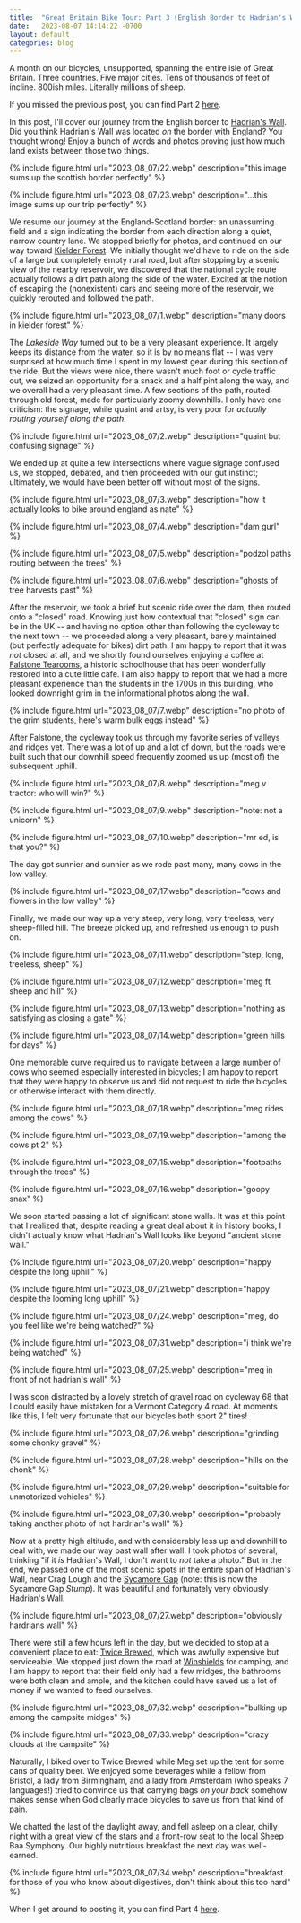 ```yaml
---
title:  "Great Britain Bike Tour: Part 3 (English Border to Hadrian's Wall)"
date:   2023-08-07 14:14:22 -0700
layout: default
categories: blog
---
```


A month on our bicycles, unsupported, spanning the entire isle of Great Britain. Three countries. Five major cities. Tens of thousands of feet of incline. 800ish miles. Literally millions of sheep.

If you missed the previous post, you can find Part 2 [here](/blog/2023/08/06/gb-bike-tour-2/).

In this post, I'll cover our journey from the English border to [Hadrian's Wall](https://en.wikipedia.org/wiki/Hadrian%27s_Wall). Did you think Hadrian's Wall was located *on* the border with England? You thought wrong! Enjoy a bunch of words and photos proving just how much land exists between those two things.

<!-- readmore -->

{% include figure.html url="2023_08_07/22.webp" description="this image sums up the scottish border perfectly" %}

{% include figure.html url="2023_08_07/23.webp" description="...this image sums up our trip perfectly" %}

We resume our journey at the England-Scotland border: an unassuming field and a sign indicating the border from each direction along a quiet, narrow country lane. We stopped briefly for photos, and continued on our way toward [Kielder Forest](https://en.wikipedia.org/wiki/Kielder_Forest). We initially thought we'd have to ride on the side of a large but completely empty rural road, but after stopping by a scenic view of the nearby reservoir, we discovered that the national cycle route actually follows a dirt path along the side of the water. Excited at the notion of escaping the (nonexistent) cars and seeing more of the reservoir, we quickly rerouted and followed the path.

{% include figure.html url="2023_08_07/1.webp" description="many doors in kielder forest" %}

The _Lakeside Way_ turned out to be a very pleasant experience. It largely keeps its distance from the water, so it is by no means flat -- I was very surprised at how much time I spent in my lowest gear during this section of the ride. But the views were nice, there wasn't much foot or cycle traffic out, we seized an opportunity for a snack and a half pint along the way, and we overall had a very pleasant time. A few sections of the path, routed through old forest, made for particularly zoomy downhills. I only have one criticism: the signage, while quaint and artsy, is very poor for *actually routing yourself along the path*.

{% include figure.html url="2023_08_07/2.webp" description="quaint but confusing signage" %}

We ended up at quite a few intersections where vague signage confused us, we stopped, debated, and then proceeded with our gut instinct; ultimately, we would have been better off without most of the signs.

{% include figure.html url="2023_08_07/3.webp" description="how it actually looks to bike around england as nate" %}

{% include figure.html url="2023_08_07/4.webp" description="dam gurl" %}

{% include figure.html url="2023_08_07/5.webp" description="podzol paths routing between the trees" %}

{% include figure.html url="2023_08_07/6.webp" description="ghosts of tree harvests past" %}

After the reservoir, we took a brief but scenic ride over the dam, then routed onto a "closed" road. Knowing just how contextual that "closed" sign can be in the UK -- and having no option other than following the cycleway to the next town -- we proceeded along a very pleasant, barely maintained (but perfectly adequate for bikes) dirt path. I am happy to report that it was *not* closed at all, and we shortly found ourselves enjoying a coffee at [Falstone Tearooms](https://www.falstonetearooms.com/), a historic schoolhouse that has been wonderfully restored into a cute little cafe. I am also happy to report that we had a more pleasant experience than the students in the 1700s in this building, who looked downright grim in the informational photos along the wall.

{% include figure.html url="2023_08_07/7.webp" description="no photo of the grim students, here's warm bulk eggs instead" %}

After Falstone, the cycleway took us through my favorite series of valleys and ridges yet. There was a lot of up and a lot of down, but the roads were built such that our downhill speed frequently zoomed us up (most of) the subsequent uphill.

{% include figure.html url="2023_08_07/8.webp" description="meg v tractor: who will win?" %}

{% include figure.html url="2023_08_07/9.webp" description="note: not a unicorn" %}

{% include figure.html url="2023_08_07/10.webp" description="mr ed, is that you?" %}

The day got sunnier and sunnier as we rode past many, many cows in the low valley.

{% include figure.html url="2023_08_07/17.webp" description="cows and flowers in the low valley" %}

Finally, we made our way up a very steep, very long, very treeless, very sheep-filled hill. The breeze picked up, and refreshed us enough to push on.

{% include figure.html url="2023_08_07/11.webp" description="step, long, treeless, sheep" %}

{% include figure.html url="2023_08_07/12.webp" description="meg ft sheep and hill" %}

{% include figure.html url="2023_08_07/13.webp" description="nothing as satisfying as closing a gate" %}

{% include figure.html url="2023_08_07/14.webp" description="green hills for days" %}

One memorable curve required us to navigate between a large number of cows who seemed especially interested in bicycles; I am happy to report that they were happy to observe us and did not request to ride the bicycles or otherwise interact with them directly.

{% include figure.html url="2023_08_07/18.webp" description="meg rides among the cows" %}

{% include figure.html url="2023_08_07/19.webp" description="among the cows pt 2" %}

{% include figure.html url="2023_08_07/15.webp" description="footpaths through the trees" %}

{% include figure.html url="2023_08_07/16.webp" description="goopy snax" %}

We soon started passing a lot of significant stone walls. It was at this point that I realized that, despite reading a great deal about it in history books, I didn't actually know what Hadrian's Wall looks like beyond "ancient stone wall."

{% include figure.html url="2023_08_07/20.webp" description="happy despite the long uphill" %}

{% include figure.html url="2023_08_07/21.webp" description="happy despite the looming long uphill" %}

{% include figure.html url="2023_08_07/24.webp" description="meg, do you feel like we're being watched?" %}

{% include figure.html url="2023_08_07/31.webp" description="i think we're being watched" %}

{% include figure.html url="2023_08_07/25.webp" description="meg in front of not hadrian's wall" %}

I was soon distracted by a lovely stretch of gravel road on cycleway 68 that I could easily have mistaken for a Vermont Category 4 road. At moments like this, I felt very fortunate that our bicycles both sport 2" tires!

{% include figure.html url="2023_08_07/26.webp" description="grinding some chonky gravel" %}

{% include figure.html url="2023_08_07/28.webp" description="hills on the chonk" %}

{% include figure.html url="2023_08_07/29.webp" description="suitable for unmotorized vehicles" %}

{% include figure.html url="2023_08_07/30.webp" description="probably taking another photo of not hardrian's wall" %}

Now at a pretty high altitude, and with considerably less up and downhill to deal with, we made our way past wall after wall. I took photos of several, thinking "if it _is_ Hadrian's Wall, I don't want to _not_ take a photo." But in the end, we passed one of the most scenic spots in the entire span of Hadrian's Wall, near Crag Lough and the [Sycamore Gap](https://en.wikipedia.org/wiki/Sycamore_Gap_Tree) (note: this is now the Sycamore Gap _Stump_). It was beautiful and fortunately very obviously Hadrian's Wall.

{% include figure.html url="2023_08_07/27.webp" description="obviously hardrians wall" %}

There were still a few hours left in the day, but we decided to stop at a convenient place to eat: [Twice Brewed](https://www.twicebrewedinn.co.uk/), which was awfully expensive but serviceable. We stopped just down the road at [Winshields](https://www.winshieldscampsite.co.uk/) for camping, and I am happy to report that their field only had a few midges, the bathrooms were both clean and ample, and the kitchen could have saved us a lot of money if we wanted to feed ourselves.

{% include figure.html url="2023_08_07/32.webp" description="bulking up among the campsite midges" %}

{% include figure.html url="2023_08_07/33.webp" description="crazy clouds at the campsite" %}

Naturally, I biked over to Twice Brewed while Meg set up the tent for some cans of quality beer. We enjoyed some beverages while a fellow from Bristol, a lady from Birmingham, and a lady from Amsterdam (who speaks 7 languages!) tried to convince us that carrying bags _on your back_ somehow makes sense when God clearly made bicycles to save us from that kind of pain.

We chatted the last of the daylight away, and fell asleep on a clear, chilly night with a great view of the stars and a front-row seat to the local Sheep Baa Symphony. Our highly nutritious breakfast the next day was well-earned.

{% include figure.html url="2023_08_07/34.webp" description="breakfast. for those of you who know about digestives, don't think about this too hard" %}

When I get around to posting it, you can find Part 4 [here](/blog/2023/08/08/gb-bike-tour-4/).